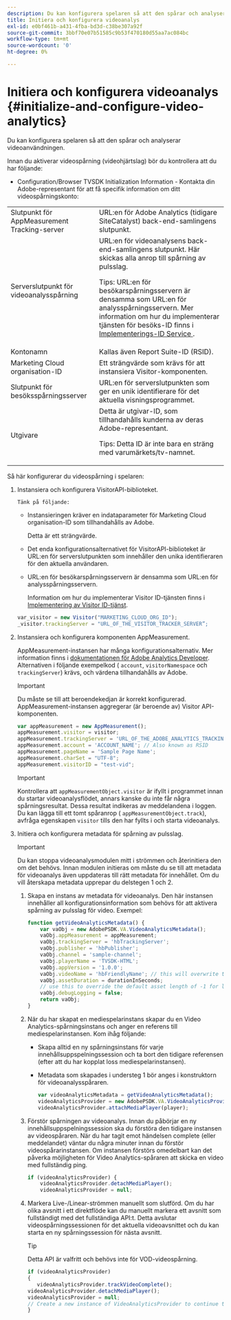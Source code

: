 ```yaml
---
description: Du kan konfigurera spelaren så att den spårar och analyserar videoanvändningen.
title: Initiera och konfigurera videoanalys
exl-id: e0bf461b-a431-4fba-bd3d-c38be307a92f
source-git-commit: 3bbf70e07b51585c9b53f470180d55aa7ac084bc
workflow-type: tm+mt
source-wordcount: '0'
ht-degree: 0%

---
```


# Initiera och konfigurera videoanalys {#initialize-and-configure-video-analytics}

Du kan konfigurera spelaren så att den spårar och analyserar videoanvändningen.

Innan du aktiverar videospårning (videohjärtslag) bör du kontrollera att du har följande:

* Configuration/Browser TVSDK Initialization Information - Kontakta din Adobe-representant för att få specifik information om ditt videospårningskonto:

<table id="table_3565328ABBEE4605A92EAE1ADE5D6F84">
 <tbody>
  <tr>
   <td colname="col1"> Slutpunkt för AppMeasurement Tracking-server </td>
   <td colname="col2"> URL:en för Adobe Analytics (tidigare SiteCatalyst) back-end-samlingens slutpunkt. </td>
  </tr>
  <tr>
   <td colname="col1"> Serverslutpunkt för videoanalysspårning </td>
   <td colname="col2"> URL:en för videoanalysens back-end-samlingens slutpunkt. Här skickas alla anrop till spårning av pulsslag. <p>Tips:  URL:en för besökarspårningsservern är densamma som URL:en för analysspårningsservern. Mer information om hur du implementerar tjänsten för besöks-ID finns i <a href="https://experienceleague.adobe.com/docs/id-service/using/implementation/setup-target.html?lang=en" format="html" scope="external"> Implementerings-ID Service </a>. </p> </td>
  </tr>
  <tr>
   <td colname="col1"> Kontonamn </td>
   <td colname="col2"> Kallas även Report Suite-ID (RSID). </td>
  </tr>
  <tr>
   <td colname="col1"> Marketing Cloud organisation-ID </td>
   <td colname="col2"> Ett strängvärde som krävs för att instansiera Visitor-komponenten. </td>
  </tr>
  <tr>
   <td colname="col1"> Slutpunkt för besöksspårningsserver </td>
   <td colname="col2"> URL:en för serverslutpunkten som ger en unik identifierare för det aktuella visningsprogrammet. </td>
  </tr>
  <tr>
   <td colname="col1"> Utgivare </td>
   <td colname="col2"> Detta är utgivar-ID, som tillhandahålls kunderna av deras Adobe-representant. <p>Tips:  Detta ID är inte bara en sträng med varumärkets/tv-namnet. </p> </td>
  </tr>
 </tbody>
</table>

Så här konfigurerar du videospårning i spelaren:

1. Instansiera och konfigurera VisitorAPI-biblioteket.

       Tänk på följande:
   
   * Instansieringen kräver en indataparameter för Marketing Cloud organisation-ID som tillhandahålls av Adobe.

      Detta är ett strängvärde.
   * Det enda konfigurationsalternativet för VisitorAPI-biblioteket är URL:en för serverslutpunkten som innehåller den unika identifieraren för den aktuella användaren.
   * URL:en för besökarspårningsservern är densamma som URL:en för analysspårningsservern.

      Information om hur du implementerar Visitor ID-tjänsten finns i [Implementering av Visitor ID-tjänst](https://experienceleague.adobe.com/docs/id-service/using/implementation/setup-target.html?lang=en).

   ```js
   var_visitor = new Visitor("MARKETING_CLOUD_ORG_ID");
   _visitor.trackingServer = "URL_OF_THE_VISITOR_TRACKER_SERVER”;
   ```

2. Instansiera och konfigurera komponenten AppMeasurement.

   AppMeasurement-instansen har många konfigurationsalternativ. Mer information finns i [dokumentationen för Adobe Analytics Developer](https://microsite.omniture.com/t2/help/en_US/reference/#Developer). Alternativen i följande exempelkod ( `account`, `visitorNamespace` och `trackingServer`) krävs, och värdena tillhandahålls av Adobe.

   >[!IMPORTANT]
   >
   >Du måste se till att beroendekedjan är korrekt konfigurerad. AppMeasurement-instansen aggregerar (är beroende av) Visitor API-komponenten.

   ```js
   var appMeasurement = new AppMeasurement();
   appMeasurement.visitor = visitor;
   appMeasurement.trackingServer = 'URL_OF_THE_ADOBE_ANALYTICS_TRACKING_SERVER';
   appMeasurement.account = 'ACCOUNT_NAME'; // Also known as RSID
   appMeasurement.pageName = 'Sample Page Name';
   appMeasurement.charSet = "UTF-8";
   appMeasurement.visitorID = "test-vid";
   ```

   >[!IMPORTANT]
   >
   >Kontrollera att `appMeasurementObject.visitor` är ifyllt i programmet innan du startar videoanalysflödet, annars kanske du inte får några spårningsresultat. Dessa resultat indikeras av meddelandena i loggen. Du kan lägga till ett tomt spåranrop ( `appMeasurementObject.track`), avfråga egenskapen `visitor` tills den har fyllts i och starta videoanalys.

3. Initiera och konfigurera metadata för spårning av pulsslag.

   >[!IMPORTANT]
   >
   >Du kan stoppa videoanalysmodulen mitt i strömmen och återinitiera den om det behövs. Innan modulen initieras om måste du se till att metadata för videoanalys även uppdateras till rätt metadata för innehållet. Om du vill återskapa metadata upprepar du delstegen 1 och 2.

   1. Skapa en instans av metadata för videoanalys.
Den här instansen innehåller all konfigurationsinformation som behövs för att aktivera spårning av pulsslag för video. Exempel:

      ```js
      function getVideoAnalyticsMetadata() {
          var vaObj = new AdobePSDK.VA.VideoAnalyticsMetadata();
          vaObj.appMeasurement = appMeasurement;
          vaObj.trackingServer = 'hbTrackingServer';
          vaObj.publisher = 'hbPublisher';
          vaObj.channel = 'sample-channel';
          vaObj.playerName = 'TVSDK-HTML';
          vaObj.appVersion = '1.0.0';
          vaObj.videoName = 'hbFriendlyName'; // this will overwrite the ContextData variable a.media.friendlyName
          vaObj.assetDuration = durationInSeconds;
          // use this to override the default asset length of -1 for live streams
          vaObj.debugLogging = false;
          return vaObj;
      }
      ```

   2. När du har skapat en mediespelarinstans skapar du en Video Analytics-spårningsinstans och anger en referens till mediespelarinstansen.
Kom ihåg följande:

      * Skapa alltid en ny spårningsinstans för varje innehållsuppspelningssession och ta bort den tidigare referensen (efter att du har kopplat loss mediespelarinstansen).
      * Metadata som skapades i understeg 1 bör anges i konstruktorn för videoanalysspåraren.

         ```js
         var videoAnalyticsMetadata = getVideoAnalyticsMetadata();
         videoAnalyticsProvider = new AdobePSDK.VA.VideoAnalyticsProvider(videoAnalyticsMetadata);
         videoAnalyticsProvider.attachMediaPlayer(player);
         ```
   3. Förstör spårningen av videoanalys.
Innan du påbörjar en ny innehållsuppspelningssession ska du förstöra den tidigare instansen av videospåraren. När du har tagit emot händelsen complete (eller meddelandet) väntar du några minuter innan du förstör videospårarinstansen. Om instansen förstörs omedelbart kan det påverka möjligheten för Video Analytics-spåraren att skicka en video med fullständig ping.

      ```js
      if (videoAnalyticsProvider) {
          videoAnalyticsProvider.detachMediaPlayer();
          videoAnalyticsProvider = null;
      ```

   4. Markera Live-/Linear-strömmen manuellt som slutförd.
Om du har olika avsnitt i ett direktflöde kan du manuellt markera ett avsnitt som fullständigt med det fullständiga API:t. Detta avslutar videospårningssessionen för det aktuella videoavsnittet och du kan starta en ny spårningssession för nästa avsnitt.
      >[!TIP]
      >
      >Detta API är valfritt och behövs inte för VOD-videospårning.

      ```js
      if (videoAnalyticsProvider)
      {
         videoAnalyticsProvider.trackVideoComplete();
      videoAnalyticsProvider.detachMediaPlayer();
      videoAnalyticsProvider = null;
      // Create a new instance of VideoAnalyticsProvider to continue tracking.
      }
      ```
